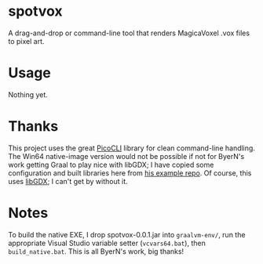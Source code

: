 # spotvox
A drag-and-drop or command-line tool that renders MagicaVoxel .vox files to pixel art.

# Usage
Nothing yet.

# Thanks
This project uses the great [PicoCLI](https://picocli.info/) library for clean command-line handling.
The Win64 native-image version would not be possible if not for ByerN's work
getting Graal to play nice with libGDX; I have copied some configuration
and built libraries here from [his example repo](https://github.com/ByerN/libgdx-graalvm-example).
Of course, this uses [libGDX](https://libgdx.com/); I can't get by without it.

# Notes
To build the native EXE, I drop spotvox-0.0.1.jar into `graalvm-env/`, run the appropriate Visual
Studio variable setter (`vcvars64.bat`), then `build_native.bat`. This is all ByerN's work, big thanks!